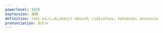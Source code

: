 ```yaml
---
powerlevel: 1018
expression: 滅茶
definition: (adj-na,n,uk,ateji) absurd; ridiculous; nonsense; excessive; extreme
pronunciation: めちゃ
---
```

